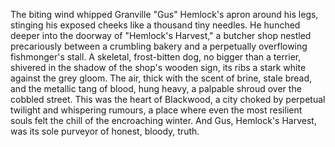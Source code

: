 The biting wind whipped Granville "Gus" Hemlock's apron around his legs, stinging his exposed cheeks like a thousand tiny needles.  He hunched deeper into the doorway of "Hemlock's Harvest," a butcher shop nestled precariously between a crumbling bakery and a perpetually overflowing fishmonger's stall.  A skeletal, frost-bitten dog, no bigger than a terrier, shivered in the shadow of the shop's wooden sign, its ribs a stark white against the grey gloom.  The air, thick with the scent of brine, stale bread, and the metallic tang of blood, hung heavy, a palpable shroud over the cobbled street.  This was the heart of Blackwood, a city choked by perpetual twilight and whispering rumours, a place where even the most resilient souls felt the chill of the encroaching winter.  And Gus, Hemlock's Harvest, was its sole purveyor of honest, bloody, truth.
